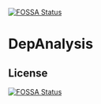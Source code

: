 [![FOSSA Status](https://app.fossa.io/api/projects/git%2Bgithub.com%2Fguptasanchit90%2FDepAnalysis.svg?type=shield)](https://app.fossa.io/projects/git%2Bgithub.com%2Fguptasanchit90%2FDepAnalysis?ref=badge_shield)

# DepAnalysis

## License
[![FOSSA Status](https://app.fossa.io/api/projects/git%2Bgithub.com%2Fguptasanchit90%2FDepAnalysis.svg?type=large)](https://app.fossa.io/projects/git%2Bgithub.com%2Fguptasanchit90%2FDepAnalysis?ref=badge_large)
